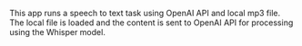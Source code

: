 This app runs a speech to text task using OpenAI API and local mp3 file.
The local file is loaded and the content is sent to OpenAI API for processing using the Whisper model.